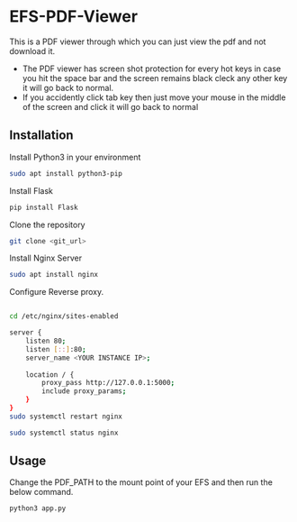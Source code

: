 # EFS-PDF-Viewer
This is a PDF viewer through which you can just view the pdf and not download it.
* The PDF viewer has screen shot protection for every hot keys in case you hit the space bar and the screen remains black cleck any other key it will go back to normal.
* If you accidently click tab key then just move your mouse in the middle of the screen and click it will go back to normal
## Installation

Install Python3 in your environment
```bash
sudo apt install python3-pip
```
Install Flask
```bash
pip install Flask
```
Clone the repository

```bash
git clone <git_url>
```
Install Nginx Server

```bash
sudo apt install nginx
```
Configure Reverse proxy.

```bash

cd /etc/nginx/sites-enabled

server {
    listen 80;
    listen [::]:80;
    server_name <YOUR INSTANCE IP>;
        
    location / {
        proxy_pass http://127.0.0.1:5000;
        include proxy_params;
    }
}
sudo systemctl restart nginx

sudo systemctl status nginx

```

## Usage 
Change the PDF_PATH to the mount point of your EFS and then run the below command.
```bash
python3 app.py
```

